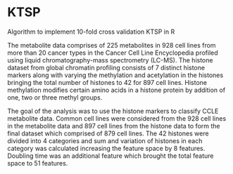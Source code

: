 # KTSP
Algorithm to implement 10-fold cross validation KTSP in R

The metabolite data comprises of 225 metabolites in 928 cell lines from more than 20 cancer types in the Cancer Cell Line Encyclopedia profiled using liquid chromatography-mass spectrometry (LC-MS). The histone dataset from global chromatin profiling consists of 7 distinct histone markers along with varying the methylation and acetylation in the histones bringing the total number of histones to 42 for 897 cell lines. Histone methylation modifies certain amino acids in a histone protein by addition of one, two or three methyl groups.

The goal of the analysis was to use the histone markers to classify CCLE metabolite data. Common cell lines were considered from the 928 cell lines in the metabolite data and 897 cell lines from the histone data to form the final dataset which comprised of 879 cell lines. The 42 histones were divided into 4 categories and sum and variation of histones in each category was calculated increasing the feature space by 8 features. Doubling time was an additional feature which brought the total feature space to 51 features. 


